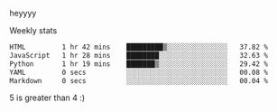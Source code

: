 heyyyy

Weekly stats
<!--START_SECTION:waka-->

```txt
HTML         1 hr 42 mins    █████████▒░░░░░░░░░░░░░░░   37.82 %
JavaScript   1 hr 28 mins    ████████░░░░░░░░░░░░░░░░░   32.63 %
Python       1 hr 19 mins    ███████▒░░░░░░░░░░░░░░░░░   29.42 %
YAML         0 secs          ░░░░░░░░░░░░░░░░░░░░░░░░░   00.08 %
Markdown     0 secs          ░░░░░░░░░░░░░░░░░░░░░░░░░   00.04 %
```

<!--END_SECTION:waka-->
5 is greater than 4 :)
